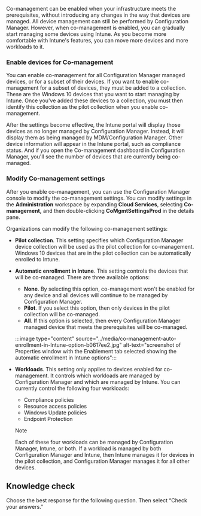 Co-management can be enabled when your infrastructure meets the prerequisites, without introducing any changes in the way that devices are managed. All device management can still be performed by Configuration Manager. However, when co-management is enabled, you can gradually start managing some devices using Intune. As you become more comfortable with Intune's features, you can move more devices and more workloads to it.

### Enable devices for Co-management

You can enable co-management for all Configuration Manager managed devices, or for a subset of their devices. If you want to enable co-management for a subset of devices, they must be added to a collection. These are the Windows 10 devices that you want to start managing by Intune. Once you've added these devices to a collection, you must then identify this collection as the pilot collection when you enable co-management.

After the settings become effective, the Intune portal will display those devices as no longer managed by Configuration Manager. Instead, it will display them as being managed by MDM/Configuration Manager. Other device information will appear in the Intune portal, such as compliance status. And if you open the Co-management dashboard in Configuration Manager, you'll see the number of devices that are currently being co-managed.

### Modify Co-management settings

After you enable co-management, you can use the Configuration Manager console to modify the co-management settings. You can modify settings in the **Administration** workspace by expanding **Cloud Services**, selecting **Co-management,** and then double-clicking **CoMgmtSettingsProd** in the details pane.

Organizations can modify the following co-management settings:

 -  **Pilot collection**. This setting specifies which Configuration Manager device collection will be used as the pilot collection for co-management. Windows 10 devices that are in the pilot collection can be automatically enrolled to Intune.
 -  **Automatic enrollment in Intune**. This setting controls the devices that will be co-managed. There are three available options:
    
     -  **None**. By selecting this option, co-management won't be enabled for any device and all devices will continue to be managed by Configuration Manager.
     -  **Pilot**. If you select this option, then only devices in the pilot collection will be co-managed.
     -  **All**. If this option is selected, then every Configuration Manager managed device that meets the prerequisites will be co-managed.<br>
    
    :::image type="content" source="../media/co-management-auto-enrollment-in-Intune-option-b0617ee2.jpg" alt-text="screenshot of Properties window with the Enablement tab selected showing the automatic enrollment in Intune options":::
    
 -  **Workloads**. This setting only applies to devices enabled for co-management. It controls which workloads are managed by Configuration Manager and which are managed by Intune. You can currently control the following four workloads:
    
     -  Compliance policies
     -  Resource access policies
     -  Windows Update policies
     -  Endpoint Protection

    > [!NOTE]
    > Each of these four workloads can be managed by Configuration Manager, Intune, or both. If a workload is managed by both Configuration Manager and Intune, then Intune manages it for devices in the pilot collection, and Configuration Manager manages it for all other devices.

## Knowledge check

Choose the best response for the following question. Then select “Check your answers.”